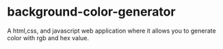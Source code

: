 # background-color-generator

A html,css, and javascript web application where it allows you to generate color with rgb and hex value.

